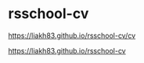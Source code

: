 # rsschool-cv

 <https://liakh83.github.io/rsschool-cv/cv>

 <https://liakh83.github.io/rsschool-cv>
